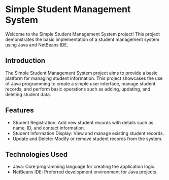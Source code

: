 # Simple Student Management System

Welcome to the Simple Student Management System project! This project demonstrates the basic implementation of a student management system using Java and NetBeans IDE.

## Introduction

The Simple Student Management System project aims to provide a basic platform for managing student information. This project showcases the use of Java programming to create a simple user interface, manage student records, and perform basic operations such as adding, updating, and deleting student data.

## Features

- Student Registration: Add new student records with details such as name, ID, and contact information.
- Student Information Display: View and manage existing student records.
- Update and Delete: Modify or remove student records from the system.

## Technologies Used

- Java: Core programming language for creating the application logic.
- NetBeans IDE: Preferred development environment for Java projects.
